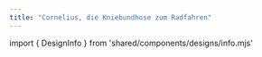 ```yaml
---
title: "Cornelius, die Kniebundhose zum Radfahren"
---
```


import { DesignInfo } from 'shared/components/designs/info.mjs'

<DesignInfo design='cornelius' docs />

